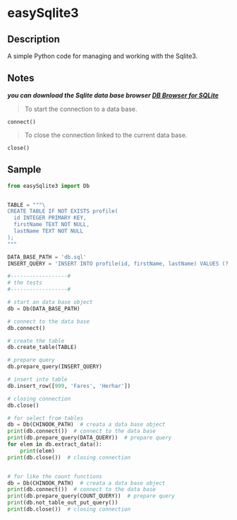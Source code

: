 # easySqlite3

## Description

A simple Python code for managing and working with the Sqlite3.

## Notes

***you can download the Sqlite data base browser [DB Browser for SQLite](https://sqlitebrowser.org/)***

> To start the connection to a data base.

`connect()`
  
> To close the connection linked to the current data base.

`close()`

## Sample

```python
from easySqlite3 import Db


TABLE = """\
CREATE TABLE IF NOT EXISTS profile(
  id INTEGER PRIMARY KEY,
  firstName TEXT NOT NULL,
  lastName TEXT NOT NULL
);
"""

DATA_BASE_PATH = 'db.sql'
INSERT_QUERY = 'INSERT INTO profile(id, firstName, lastName) VALUES (?, ?, ?)'

#------------------#
# the tests
#------------------#

# start an data base object
db = Db(DATA_BASE_PATH)

# connect to the data base
db.connect()

# create the table
db.create_table(TABLE)

# prepare query
db.prepare_query(INSERT_QUERY)

# insert into table
db.insert_row([999, 'Fares', 'Herhar'])

# closing connection
db.close()

# for select from tables
db = Db(CHINOOK_PATH)  # creata a data base object
print(db.connect())  # connect to the data base
print(db.prepare_query(DATA_QUERY))  # prepare query
for elem in db.extract_data():
    print(elem)
print(db.close())  # closing connection


# for like the count functions
db = Db(CHINOOK_PATH)  # creata a data base object
print(db.connect())  # connect to the data base
print(db.prepare_query(COUNT_QUERY))  # prepare query
print(db.not_table_out_put_query())
print(db.close())  # closing connection
```
